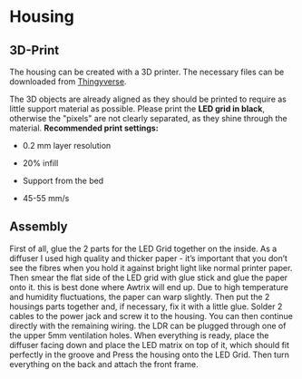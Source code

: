 
# **Housing**

## **3D-Print**

The housing can be created with a 3D printer. The necessary files can be downloaded from [Thingyverse](https://www.thingiverse.com/thing:2791276).

The 3D objects are already aligned as they should be printed to require as little support material as possible. Please print the **LED grid in black**, otherwise the "pixels" are not clearly separated, as they shine through the material.
**Recommended print settings:**

* 0.2 mm layer resolution

* 20% infill

* Support from the bed

* 45-55 mm/s

## **Assembly**

First of all, glue the 2 parts for the LED Grid together on the inside.
As a diffuser I used high quality and thicker paper - it’s important that you don’t see the fibres when you hold it against bright light like normal printer paper.
Then smear the flat side of the LED grid with glue stick and glue the paper onto it.
this is best done where Awtrix will end up. Due to high temperature and humidity fluctuations, the paper can warp slightly.
Then put the 2 housings parts together and, if necessary, fix it with a little glue. Solder 2 cables to the power jack and screw it to the housing. You can then continue directly with the remaining wiring. the LDR can be plugged through one of the upper 5mm ventilation holes. When everything is ready, place the diffuser facing down and place the LED matrix on top of it, which should fit perfectly in the groove and Press the housing onto the LED Grid. Then turn everything on the back and attach the front frame.
